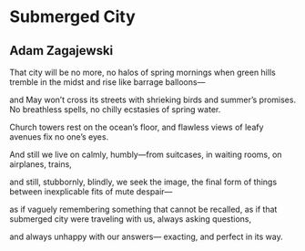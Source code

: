 # Submerged City
## Adam Zagajewski
That city will be no more, no halos
of spring mornings when green hills
tremble in the midst and rise
like barrage balloons—

and May won’t cross its streets
with shrieking birds and summer’s promises.
No breathless spells,
no chilly ecstasies of spring water.

Church towers rest on the ocean’s floor,
and flawless views of leafy avenues
fix no one’s eyes.

And still we live on calmly,
humbly—from suitcases,
in waiting rooms, on airplanes, trains,

and still, stubbornly, blindly, we seek the image,
the final form of things
between inexplicable fits
of mute despair—

as if vaguely remembering
something that cannot be recalled,
as if that submerged city were traveling with us,
always asking questions,

and always unhappy with our answers—
exacting, and perfect in its way.